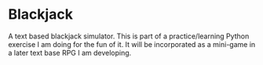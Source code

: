 # Blackjack
A text based blackjack simulator. This is part of a practice/learning Python exercise I am doing for the fun of it. It will be incorporated as a mini-game in a later text base RPG I am developing.
